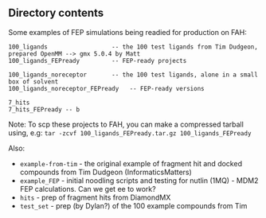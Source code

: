 ## Directory contents

Some examples of FEP simulations being readied for production on FAH:
```
100_ligands                  -- the 100 test ligands from Tim Dudgeon, prepared OpenMM --> gmx 5.0.4 by Matt
100_ligands_FEPready         -- FEP-ready projects 

100_ligands_noreceptor       -- the 100 test ligands, alone in a small box of solvent
100_ligands_noreceptor_FEPready   -- FEP-ready versions

7_hits
7_hits_FEPready -- b
```

Note: To scp these projects to FAH, you can make a compressed tarball using, e.g:
`tar -zcvf 100_ligands_FEPready.tar.gz 100_ligands_FEPready`

Also:

* `example-from-tim` - the original example of fragment hit and docked compounds from Tim Dudgeon (InformaticsMatters)
* `example_FEP` - initial noodling scripts and testing for nutlin (1MQ) - MDM2 FEP calculations.  Can we get ee to work?
* `hits` -  prep of fragment hits from DiamondMX
* `test_set` - prep (by Dylan?) of the 100 example compounds from Tim




